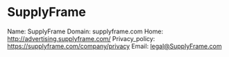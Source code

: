 
# SupplyFrame

Name: SupplyFrame
Domain: supplyframe.com
Home: http://advertising.supplyframe.com/
Privacy_policy: https://supplyframe.com/company/privacy
Email: legal@SupplyFrame.com
